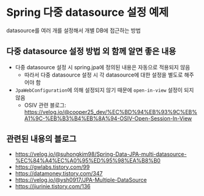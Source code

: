 # Spring 다중 datasource 설정 예제
datasource를 여러 개를 설정해서 개별 DB에 접근하는 방법

## 다중 datasource 설정 방법 외 함께 알면 좋은 내용
- 다중 datasource 설정 시 spring.jpa에 정의된 내용은 자동으로 적용되지 않음
  - 따라서 다중 datasource 설정 시 각 datasource에 대한 설정을 별도로 해주어야 함
- `JpaWebConfiguration`에 의해 설정되지 않기 때문에 `open-in-view` 설정이 되지 않음
  - OSIV 관련 블로그: https://velog.io/@cooper25_dev/%EC%BD%94%EB%93%9C%EB%A1%9C-%EB%B3%B4%EB%8A%94-OSIV-Open-Session-In-View

## 관련된 내용의 블로그
- https://velog.io/@suhongkim98/Spring-Data-JPA-multi-datasource-%EC%84%A4%EC%A0%95%ED%95%98%EA%B8%B0
- https://gwlabs.tistory.com/99
- https://datamoney.tistory.com/347
- https://velog.io/@ysh0917/JPA-Multiple-DataSource
- https://jiurinie.tistory.com/136
